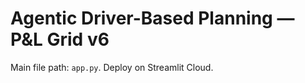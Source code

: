 # Agentic Driver-Based Planning — P&L Grid v6

Main file path: `app.py`. Deploy on Streamlit Cloud.
